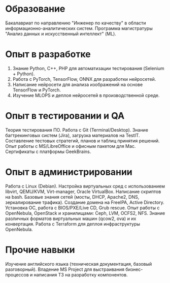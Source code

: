 # Образование
Бакалавриат по направлению "Инженер по качеству" в области информационно-аналитических систем.
Программа магистратуры "Анализ данных и искусственный интеллект" (ML).

# Опыт в разработке
1) Знание Python, C++, PHP для автоматизации тестирования (Selenium + Python).
2) Работа с PyTorch, TensorFlow, ONNX для разработки нейросетей.
3) Написание нейросети для анализа изображений на основе TensorFlow и PyTorch.
4) Изучение MLOPS и деплоя нейросетей в производственной среде.

# Опыт в тестировании и QA
Теория тестирования ПО.
Работа с Git (Terminal/Desktop).
Знание багтрекинговых систем (Jira), загрузка материалов на TestIT.
Составление тестовых стратегий, планов и таблиц принятия решений.
Опыт работы с MS/LibreOffice и офисным пакетом для Mac.
Сертификаты с платформы GeekBrains.

# Опыт в администрировании
Работа с Linux (Debian).
Настройка виртуальных сред с использованием libvirt, QEMU/KVM, Virt-manager, Oracle VirtualBox.
Написание скриптов на bash.
Базовые знания сетей (мосты, DHCP, Apache2, DNS, зеркалирование трафика).
Создание домена на FreeIPA, Active Directory.
Установка ОС, работа с BIOS/PXE/Live CD, Grub rescue.
Опыт работы с OpenNebula, OpenStack и хранилищами: Ceph, LVM, OCFS2, NFS.
Знание различных форматов виртуальных машин (qcow2, ova) и их конвертация.
Работа с Terraform для деплоя инфраструктуры OpenNebula.

# Прочие навыки
Изучение английского языка (техническая документация, базовый разговорный).
Владение MS Project для выстраивания бизнес-процессов и написания ТЗ на разработку компонентов.
